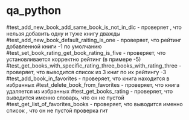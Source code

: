 # qa_python
#test_add_new_book_add_same_book_is_not_in_dic - проверяет , что нельзя добавить одну и туже книгу дважды
#test_add_new_book_default_raiting_is_one - проверяет, что рейтинг добавленной книги -1 по умолчанию
#test_set_book_rating_get_book_rating_is_five - проверяет, что установливается корректно рейтинг (в примере -5)
#test_get_books_with_specific_rating_three_books_with_rating_three - проверяет, что выводится список из 3 книг по их рейтингу -3
#test_add_book_in_favorites - проверяет, что книга находится в избранных
#test_delete_book_from_favorites - проверяет, что книга удаляется из избранных
#test_get_books_rating - проверяет, что выводится именно словарь, что он не пустой
#test_get_list_of_favorites_books - проверяет, что выводится именно список , что он не пустой
проверка гит